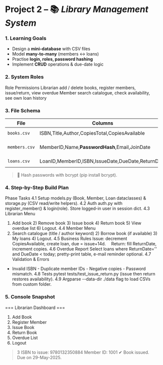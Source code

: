 
# Project 2 – 📚 *Library Management System*

### 1. Learning Goals

- Design a **mini-database** with CSV files
- Model **many-to-many** (members ↔ loans)
- Practise **login, roles, password hashing**
- Implement **CRUD** operations & due-date logic

### 2. System Roles
Role
Permissions
Librarian
add / delete books, register members, issue/return, view overdue
Member
search catalogue, check availability, see own loan history

### 3. File Schema

| File | Columns | Example Line |
| --- | --- | --- |
| `books.csv` | ISBN,Title,Author,CopiesTotal,CopiesAvailable | `9780132350884,Clean Code,Robert C. Martin,5,3` |
| `members.csv` | MemberID,Name,**PasswordHash**,Email,JoinDate | `1001,Ananya Singh,$2b$12$...Q3,ananya@mail.com,2025-05-10` |
| `loans.csv` | LoanID,MemberID,ISBN,IssueDate,DueDate,ReturnDate | `42,1001,9780132350884,2025-05-15,2025-05-29,` |

> 🔐 Hash passwords with bcrypt (pip install bcrypt).

### 4. Step-by-Step Build Plan
Phase
Tasks
4.1 Setup
models.py (Book, Member, Loan dataclasses) & storage.py (CSV read/write helpers).
4.2 Auth
auth.py with register_member() & login(role). Store logged-in user in session dict.
4.3 Librarian Menu
1) Add book 2) Remove book 3) Issue book 4) Return book 5) View overdue list 6) Logout.
4.4 Member Menu
1) Search catalogue (title / author keyword) 2) Borrow book (if available) 3) My loans 4) Logout.
4.5 Business Rules
Issue: decrement CopiesAvailable, create loan, due = issue+14d.  Return: fill ReturnDate, increment copies.
4.6 Overdue Report
Select loans where ReturnDate='' and DueDate < today; pretty-print table, e-mail reminder optional.
4.7 Validation & Errors
- Invalid ISBN - Duplicate member IDs - Negative copies - Password mismatch.
4.8 Tests
pytest tests/test_issue_return.py (issue then return restores availability).
4.9 Argparse
--data-dir ./data flag to load CSVs from custom folder.

### 5. Console Snapshot
=== Librarian Dashboard ===
1. Add Book
2. Register Member
3. Issue Book
4. Return Book
5. Overdue List
6. Logout
> 3
ISBN to issue: 9780132350884
Member ID: 1001
✔ Book issued. Due on 29-May-2025.
